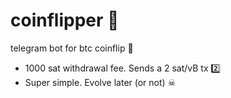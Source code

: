 # coinflipper 🥝

telegram bot for btc coinflip 👛

* 1000 sat withdrawal fee. Sends a 2 sat/vB tx 2️⃣
* Super simple. Evolve later (or not) ☠
